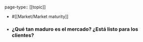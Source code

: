 page-type:: [[topic]]

- #[[Market/Market maturity]]

- ### ¿Qué tan maduro es el mercado? ¿Está listo para los clientes?



